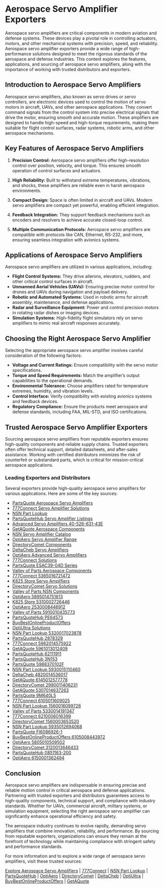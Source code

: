 # Aerospace Servo Amplifier Exporters

Aerospace servo amplifiers are critical components in modern aviation and defense systems. These devices play a pivotal role in controlling actuators, motors, and other mechanical systems with precision, speed, and reliability. Aerospace servo amplifier exporters provide a wide range of high-performance solutions designed to meet the rigorous standards of the aerospace and defense industries. This content explores the features, applications, and sourcing of aerospace servo amplifiers, along with the importance of working with trusted distributors and exporters.

## Introduction to Aerospace Servo Amplifiers

Aerospace servo amplifiers, also known as servo drives or servo controllers, are electronic devices used to control the motion of servo motors in aircraft, UAVs, and other aerospace applications. They convert command signals from the control system into precise electrical signals that drive the motor, ensuring smooth and accurate motion. These amplifiers are designed to handle high-speed and high-torque requirements, making them suitable for flight control surfaces, radar systems, robotic arms, and other aerospace mechanisms.

## Key Features of Aerospace Servo Amplifiers

1. **Precision Control:** Aerospace servo amplifiers offer high-resolution control over position, velocity, and torque. This ensures smooth operation of control surfaces and actuators.

2. **High Reliability:** Built to withstand extreme temperatures, vibrations, and shocks, these amplifiers are reliable even in harsh aerospace environments.

3. **Compact Design:** Space is often limited in aircraft and UAVs. Modern servo amplifiers are compact yet powerful, enabling efficient integration.

4. **Feedback Integration:** They support feedback mechanisms such as encoders and resolvers to achieve accurate closed-loop control.

5. **Multiple Communication Protocols:** Aerospace servo amplifiers are compatible with protocols like CAN, Ethernet, RS-232, and more, ensuring seamless integration with avionics systems.

## Applications of Aerospace Servo Amplifiers

Aerospace servo amplifiers are utilized in various applications, including:

- **Flight Control Systems:** They drive ailerons, elevators, rudders, and other critical control surfaces in aircraft.
- **Unmanned Aerial Vehicles (UAVs):** Ensuring precise motor control for drones and UAVs during navigation and payload delivery.
- **Robotic and Automated Systems:** Used in robotic arms for aircraft assembly, maintenance, and defense applications.
- **Radar and Surveillance Equipment:** Power and control precision motors in rotating radar dishes or imaging devices.
- **Simulation Systems:** High-fidelity flight simulators rely on servo amplifiers to mimic real aircraft responses accurately.

## Choosing the Right Aerospace Servo Amplifier

Selecting the appropriate aerospace servo amplifier involves careful consideration of the following factors:

- **Voltage and Current Ratings:** Ensure compatibility with the servo motor specifications.
- **Torque and Speed Requirements:** Match the amplifier’s output capabilities to the operational demands.
- **Environmental Tolerance:** Choose amplifiers rated for temperature extremes, humidity, and vibration levels.
- **Control Interface:** Verify compatibility with existing avionics systems and feedback devices.
- **Regulatory Compliance:** Ensure the products meet aerospace and defense standards, including FAA, MIL-STD, and ISO certifications.

## Trusted Aerospace Servo Amplifier Exporters

Sourcing aerospace servo amplifiers from reputable exporters ensures high-quality components and reliable supply chains. Trusted exporters often offer technical support, detailed datasheets, and after-sales assistance. Working with certified distributors minimizes the risk of counterfeit or substandard parts, which is critical for mission-critical aerospace applications.

### Leading Exporters and Distributors

Several exporters provide high-quality aerospace servo amplifiers for various applications. Here are some of the key sources:

- [PartsQuote Aerospace Servo Amplifiers](https://www.partsquote.org/29-47427-3.html "nofollow")
- [777Connect Servo Amplifier Solutions](https://www.777connect.com/5905013952659.html "nofollow")
- [NSN Part Lookup](https://www.nsnpartlookup.com/5905002954083.html "nofollow")
- [PartsQuoteHub Servo Amplifier Listings](https://www.partsquotehub.org/603327-1.html "nofollow")
- [Advanced Servo Amplifiers 40-526-631-43E](https://www.partsquotehub.org/40-526-631-43E.html "nofollow")
- [GetAQuote Aerospace Components](https://www.getaquote.store/5840010843671.html "nofollow")
- [NSN Servo Amplifier Catalog](https://www.nsnpartlookup.com/7643015129250.html "nofollow")
- [OptiAero Servo Amplifier Range](https://www.optiaero.com/5305002070920.html "nofollow")
- [DirectoryComet Components](https://www.directorycomet.com/5935011760276.html "nofollow")
- [DeltaCheb Servo Amplifiers](https://www.deltacheb.com/5950012693225.html "nofollow")
- [OptiAero Advanced Servo Amplifiers](https://www.optiaero.com/5340011654352.html "nofollow")
- [777Connect Solutions](https://www.777connect.com/4730016542663.html "nofollow")
- [PartsQuote ESAC39-04D Series](https://www.partsquote.org/ESAC39-04D.html "nofollow")
- [Valley of Parts Aerospace Components](https://www.valleyofparts.com/5845011047180.html "nofollow")
- [777Connect 5365016721472](https://www.777connect.com/5365016721472.html "nofollow")
- [K825 Store Servo Amplifiers](https://www.k825.store/4320011370397.html "nofollow")
- [DirectoryComet Servo Solutions](https://www.directorycomet.com/4720008758109.html "nofollow")
- [Valley of Parts NSN Components](https://www.valleyofparts.com/5325015893727.html "nofollow")
- [OptiAero 5895014751613](https://www.optiaero.com/5895014751613.html "nofollow")
- [K825 Store 5310002726446](https://www.k825.store/5310002726446.html "nofollow")
- [OptiAero 2530008446912](https://www.optiaero.com/2530008446912.html "nofollow")
- [Valley of Parts 5910010435773](https://www.valleyofparts.com/5910010435773.html "nofollow")
- [PartsQuoteHub PE64573](https://www.partsquotehub.org/PE64573.html "nofollow")
- [BuyBestOnlineProductOffers](https://www.buybestonlineproductoffers.com/5996013585845.html "nofollow")
- [OptiUltra Solutions](https://www.optiultra.com/4720008571658.html "nofollow")
- [NSN Part Lookup 5320017023878](https://www.nsnpartlookup.com/5320017023878.html "nofollow")
- [PartsQuoteHub 2878329](https://www.partsquotehub.org/2878329.html "nofollow")
- [777Connect 5962014575922](https://www.777connect.com/5962014575922.html "nofollow")
- [GetAQuote 5961013012409](https://www.getaquote.store/5961013012409.html "nofollow")
- [PartsQuoteHub 62111911](https://www.partsquotehub.org/62111911.html "nofollow")
- [PartsQuoteHub 3N153](https://www.partsquotehub.org/3N153.html "nofollow")
- [PartsQuote 5988370102F](https://www.partsquote.org/5988370102F.html "nofollow")
- [NSN Part Lookup 5930015110460](https://www.nsnpartlookup.com/5930015110460.html "nofollow")
- [DeltaCheb 4820014536017](https://www.deltacheb.com/4820014536017.html "nofollow")
- [GetAQuote 6145012577778](https://www.getaquote.store/6145012577778.html "nofollow")
- [DirectoryComet 2990011406231](https://www.directorycomet.com/2990011406231.html "nofollow")
- [GetAQuote 5307014637263](https://www.getaquote.store/5307014637263.html "nofollow")
- [PartsQuote 9M640L5](https://www.partsquote.org/9M640L5.html "nofollow")
- [777Connect 6105011609025](https://www.777connect.com/6105011609025.html "nofollow")
- [NSN Part Lookup 1560016099726](https://www.nsnpartlookup.com/1560016099726.html "nofollow")
- [Valley of Parts 5330014191347](https://www.valleyofparts.com/5330014191347.html "nofollow")
- [777Connect 6210006016399](https://www.777connect.com/6210006016399.html "nofollow")
- [DirectoryComet 1560003653520](https://www.directorycomet.com/1560003653520.html "nofollow")
- [NSN Part Lookup 5935012694068](https://www.nsnpartlookup.com/5935012694068.html "nofollow")
- [PartsQuote FI6086926-1](https://www.partsquote.org/FI6086926-1.html "nofollow")
- [BuyBestOnlineProductOffers 6105008443972](https://www.buybestonlineproductoffers.com/6105008443972.html "nofollow")
- [OptiAero 5805010509502](https://www.optiaero.com/5805010509502.html "nofollow")
- [DirectoryComet 3120013646433](https://www.directorycomet.com/3120013646433.html "nofollow")
- [PartsQuoteHub 0851163-200](https://www.partsquotehub.org/0851163-200.html "nofollow")
- [OptiAero 6150001362494](https://www.optiaero.com/6150001362494.html "nofollow")

## Conclusion

Aerospace servo amplifiers are indispensable in ensuring precise and reliable motion control in critical aerospace and defense applications. Partnering with trusted exporters and distributors guarantees access to high-quality components, technical support, and compliance with industry standards. Whether for UAVs, commercial aircraft, military systems, or simulation equipment, selecting the right aerospace servo amplifier can significantly enhance operational efficiency and safety.

The aerospace industry continues to evolve rapidly, demanding servo amplifiers that combine innovation, reliability, and performance. By sourcing from reputable exporters, organizations can ensure they remain at the forefront of technology while maintaining compliance with stringent safety and performance standards.

For more information and to explore a wide range of aerospace servo amplifiers, visit these trusted sources:

[Explore Aerospace Servo Amplifiers](https://www.partsquote.org/29-47427-3.html) | [777Connect](https://www.777connect.com/5905013952659.html) | [NSN Part Lookup](https://www.nsnpartlookup.com/5905002954083.html) | [PartsQuoteHub](https://www.partsquotehub.org/603327-1.html) | [OptiAero](https://www.optiaero.com/5305002070920.html) | [DirectoryComet](https://www.directorycomet.com/5935011760276.html) | [DeltaCheb](https://www.deltacheb.com/5950012693225.html) | [OptiUltra](https://www.optiultra.com/4720008571658.html) | [BuyBestOnlineProductOffers](https://www.buybestonlineproductoffers.com/5996013585845.html) | [GetAQuote](https://www.getaquote.store/5840010843671.html)

